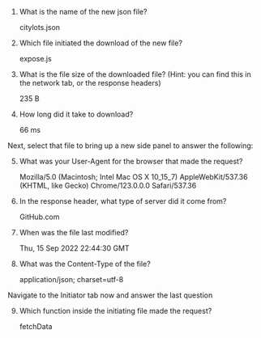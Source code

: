 1. What is the name of the new json file?

     citylots.json

3. Which file initiated the download of the new file?

     expose.js

5. What is the file size of the downloaded file? (Hint: you can find this in the network tab, or the response headers)

     235 B

7. How long did it take to download?
 
    66 ms

 
Next, select that file to bring up a new side panel to answer the following:

5. What was your User-Agent for the browser that made the request?

     Mozilla/5.0 (Macintosh; Intel Mac OS X 10_15_7) AppleWebKit/537.36 (KHTML, like Gecko) Chrome/123.0.0.0 Safari/537.36

7. In the response header, what type of server did it come from?

     GitHub.com

9. When was the file last modified?

     Thu, 15 Sep 2022 22:44:30 GMT

11. What was the Content-Type of the file?

     application/json; charset=utf-8

Navigate to the Initiator tab now and answer the last question

9. Which function inside the initiating file made the request?

    fetchData